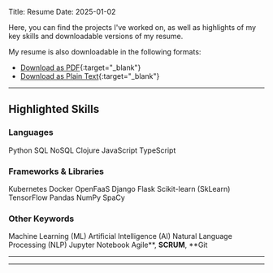 Title: Resume
Date: 2025-01-02

Here, you can find the projects I've worked on, as well as highlights of my key skills and downloadable versions of my resume.

My resume is also downloadable in the following formats:

- [Download as PDF](../images/AlbertCarterResume.pdf){:target="_blank"}
- [Download as Plain Text](../images/AlbertCarterResume.txt){:target="_blank"}


---

## Highlighted Skills

### Languages
<span class="skills-badge">Python</span>
<span class="skills-badge">SQL</span>
<span class="skills-badge">NoSQL</span>
<span class="skills-badge">Clojure</span>
<span class="skills-badge">JavaScript</span>
<span class="skills-badge">TypeScript</span>

### Frameworks & Libraries
<span class="skills-badge">Kubernetes</span>
<span class="skills-badge">Docker</span>
<span class="skills-badge">OpenFaaS</span>
<span class="skills-badge">Django</span>
<span class="skills-badge">Flask</span>
<span class="skills-badge">Scikit-learn (SkLearn)</span>
<span class="skills-badge">TensorFlow</span>
<span class="skills-badge">Pandas</span>
<span class="skills-badge">NumPy</span>
<span class="skills-badge">SpaCy</span>

### Other Keywords
<span class="skills-badge">Machine Learning (ML)</span>
<span class="skills-badge">Artificial Intelligence (AI)</span>
<span class="skills-badge">Natural Language Processing (NLP)</span>
<span class="skills-badge">Jupyter Notebook</span>
<span class="skills-badge">Agile**, **SCRUM**, **Git</span>

---


---